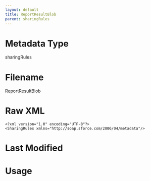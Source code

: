 ```yaml
---
layout: default
title: ReportResultBlob
parent: sharingRules
---
```

# Metadata Type
sharingRules


# Filename 
ReportResultBlob


# Raw XML
```
<?xml version="1.0" encoding="UTF-8"?>
<SharingRules xmlns="http://soap.sforce.com/2006/04/metadata"/>
```


# Last Modified


# Usage
